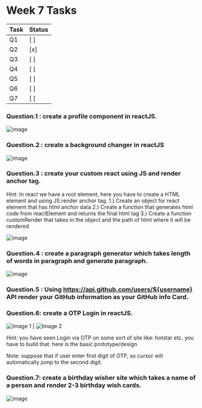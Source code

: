 # Week 7 Tasks

| Task | Status |
|------|--------|
| Q1   | [ ]    |
| Q2   | [x]    |
| Q3   | [ ]    |
| Q4   | [ ]    |
| Q5   | [ ]    |
| Q6   | [ ]    |
| Q7   | [ ]    |

### Question.1 : create a profile component in reactJS.

![image](https://github.com/100xdevNikunj/Assignment/assets/77881638/6d9a7507-7659-4fdb-9d8b-24f780f6a7e9)

### Question.2 : create a background changer in reactJS

![image](https://github.com/100xdevNikunj/Assignment/assets/77881638/bfce889d-43b8-459b-9fda-cfc96542453c)


### Question.3 : create your custom react using JS and render anchor tag.
 
Hint:  In react we have a root element, here you have to create a HTML element and using JS render anchor tag.
1.) Create an object for react element that has html anchor data
2.) Create a function that generates html code from reactElement and returns the final html tag
3.) Create a function customRender that takes in the object and the path of html where it will be rendered

![image](https://github.com/100xdevNikunj/Assignment/assets/77881638/e5351b91-3bb3-4a98-bb46-093e377cdf11)

 
### Question.4 : create a paragraph generator which takes length of words in paragraph and generate paragraph.

![image](https://github.com/100xdevNikunj/Assignment/assets/77881638/8863b4e9-a547-4cf1-a187-c9a7eabfc0ca)

### Question.5 : Using  https://api.github.com/users/${username} API render your GitHub information as your GitHub info Card.

### Question.6: create a OTP Login in reactJS.

![Image 1](https://github.com/100xdevNikunj/Assignment/assets/77881638/43c83ef6-3017-4056-8616-dd2c755e90b3) | ![Image 2](https://github.com/100xdevNikunj/Assignment/assets/77881638/9a05a9d2-ee8f-41c7-b3e0-cbdc0800d033)

Hint: you have seen Login via OTP on some sort of site like: hotstar etc. you have to build that. here is the basic prototype/design 

 
Note: suppose that if user enter first digit of OTP, so cursor will automatically jump to the second digit.

### Question.7: create a birthday wisher site which takes a name of a person and render 2-3 birthday wish cards.

 ![image](https://github.com/100xdevNikunj/Assignment/assets/77881638/6e547718-226d-4a4b-b5ea-f2e23f39717c)


